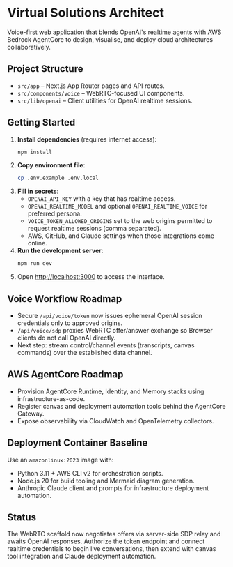 # Virtual Solutions Architect

Voice-first web application that blends OpenAI's realtime agents with AWS Bedrock AgentCore to design, visualise, and deploy cloud architectures collaboratively.

## Project Structure

- `src/app` – Next.js App Router pages and API routes.
- `src/components/voice` – WebRTC-focused UI components.
- `src/lib/openai` – Client utilities for OpenAI realtime sessions.

## Getting Started

1. **Install dependencies** (requires internet access):
   ```bash
   npm install
   ```
2. **Copy environment file**:
   ```bash
   cp .env.example .env.local
   ```
3. **Fill in secrets**:
   - `OPENAI_API_KEY` with a key that has realtime access.
   - `OPENAI_REALTIME_MODEL` and optional `OPENAI_REALTIME_VOICE` for preferred persona.
   - `VOICE_TOKEN_ALLOWED_ORIGINS` set to the web origins permitted to request realtime sessions (comma separated).
   - AWS, GitHub, and Claude settings when those integrations come online.
4. **Run the development server**:
   ```bash
   npm run dev
   ```
5. Open [http://localhost:3000](http://localhost:3000) to access the interface.

## Voice Workflow Roadmap

- Secure `/api/voice/token` now issues ephemeral OpenAI session credentials only to approved origins.
- `/api/voice/sdp` proxies WebRTC offer/answer exchange so Browser clients do not call OpenAI directly.
- Next step: stream control/channel events (transcripts, canvas commands) over the established data channel.

## AWS AgentCore Roadmap

- Provision AgentCore Runtime, Identity, and Memory stacks using infrastructure-as-code.
- Register canvas and deployment automation tools behind the AgentCore Gateway.
- Expose observability via CloudWatch and OpenTelemetry collectors.

## Deployment Container Baseline

Use an `amazonlinux:2023` image with:
- Python 3.11 + AWS CLI v2 for orchestration scripts.
- Node.js 20 for build tooling and Mermaid diagram generation.
- Anthropic Claude client and prompts for infrastructure deployment automation.

## Status

The WebRTC scaffold now negotiates offers via server-side SDP relay and awaits OpenAI responses. Authorize the token endpoint and connect realtime credentials to begin live conversations, then extend with canvas tool integration and Claude deployment automation.
